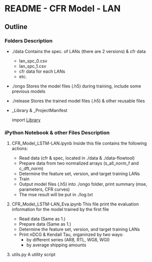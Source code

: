 # README - CFR Model - LAN
## Outline

### Folders Description
- ./data
  Contains the spec. of LANs (there are 2 versions) & cfr data
  - lan\_spc\_0.csv
  - lan\_spc\_1.csv
  - cfr data for each LANs
  - etc.
- ./ongo
  Stores the model files (.h5) during training, include some previous models
- ./release
  Stores the trained model files (.h5) & other reusable files
- \_Library & \_ProjectManifest

   import [Library](http://10.78.26.44:30000/amacs-1-1-1/Library)

### iPython Notebook & other Files Description
1. CFR\_Model\_LSTM-LAN.ipynb
   Inside this file contains the following actions:
   - Read data (cfr & spec, located in ./data & ./data-flowtool)
   - Prepare data from two normalized arrays (s\_all\_norm\_f and c\_dft\_norm)
   - Determine the feature set, version, and target training LANs
   - Train
   - Output model files (.h5) into ./ongo folder, print summary (mse, parameters, CFR curves)
   - The mse result will be put in ./log.txt

2. CFR\_Model\_LSTM-LAN\_Eva.ipynb
   This file print the evaluation information for the model trained by the first file
   - Read data (Same as 1.)
   - Prepare data (Same as 1.)
   - Determine the feature set, version, and target training LANs
   - Print nDCG & Kendall Tau, organinzed by two ways:
     - by different series (AR8, RTL, WG8, WGI)
     - by average shipping amounts

3. utils.py
   A utility script




